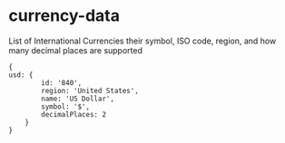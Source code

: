 # currency-data
List of International Currencies their symbol, ISO code, region, and how many decimal places are supported
```
{
usd: {
        id: '840',
        region: 'United States',
        name: 'US Dollar',
        symbol: '$',
        decimalPlaces: 2
    }
}
